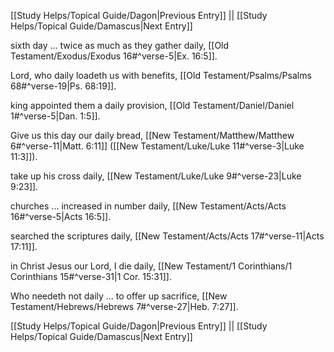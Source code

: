 [[Study Helps/Topical Guide/Dagon|Previous Entry]]  ||  [[Study Helps/Topical Guide/Damascus|Next Entry]]

 sixth day ... twice as much as they gather daily, [[Old Testament/Exodus/Exodus 16#^verse-5|Ex. 16:5]].

 Lord, who daily loadeth us with benefits, [[Old Testament/Psalms/Psalms 68#^verse-19|Ps. 68:19]].

 king appointed them a daily provision, [[Old Testament/Daniel/Daniel 1#^verse-5|Dan. 1:5]].

 Give us this day our daily bread, [[New Testament/Matthew/Matthew 6#^verse-11|Matt. 6:11]] ([[New Testament/Luke/Luke 11#^verse-3|Luke 11:3]]).

 take up his cross daily, [[New Testament/Luke/Luke 9#^verse-23|Luke 9:23]].

 churches ... increased in number daily, [[New Testament/Acts/Acts 16#^verse-5|Acts 16:5]].

 searched the scriptures daily, [[New Testament/Acts/Acts 17#^verse-11|Acts 17:11]].

 in Christ Jesus our Lord, I die daily, [[New Testament/1 Corinthians/1 Corinthians 15#^verse-31|1 Cor. 15:31]].

 Who needeth not daily ... to offer up sacrifice, [[New Testament/Hebrews/Hebrews 7#^verse-27|Heb. 7:27]].

[[Study Helps/Topical Guide/Dagon|Previous Entry]]  ||  [[Study Helps/Topical Guide/Damascus|Next Entry]]